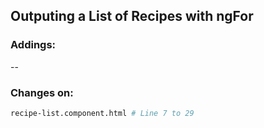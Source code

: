 ## Outputing a List of Recipes with ngFor ##

### Addings: ###
--

### Changes on: ###
```sh
recipe-list.component.html # Line 7 to 29
```
